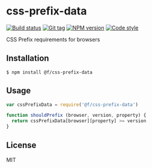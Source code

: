 
# css-prefix-data

[![Build status][travis-image]][travis-url]
[![Git tag][git-image]][git-url]
[![NPM version][npm-image]][npm-url]
[![Code style][standard-image]][standard-url]

CSS Prefix requirements for browsers

## Installation

    $ npm install @f/css-prefix-data

## Usage

```js
var cssPrefixData = require('@f/css-prefix-data')

function shouldPrefix (browser, version, property) {
  return cssPrefixData[browser][property] >= version
}
```

## License

MIT

[travis-image]: https://img.shields.io/travis/micro-js/css-prefix-data.svg?style=flat-square
[travis-url]: https://travis-ci.org/micro-js/css-prefix-data
[git-image]: https://img.shields.io/github/tag/micro-js/css-prefix-data.svg?style=flat-square
[git-url]: https://github.com/micro-js/css-prefix-data
[standard-image]: https://img.shields.io/badge/code%20style-standard-brightgreen.svg?style=flat-square
[standard-url]: https://github.com/feross/standard
[npm-image]: https://img.shields.io/npm/v/@f/css-prefix-data.svg?style=flat-square
[npm-url]: https://npmjs.org/package/@f/css-prefix-data
